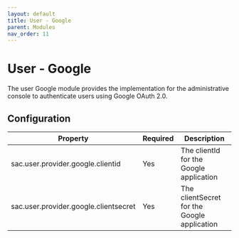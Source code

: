 ```yaml
---
layout: default
title: User - Google
parent: Modules
nav_order: 11
---
```


# User - Google

The user Google module provides the implementation for the administrative console to authenticate users using Google OAuth 2.0.

## Configuration

| Property                              | Required | Description                                 |
| ------------------------------------- | -------- | ------------------------------------------- |
| sac.user.provider.google.clientid     | Yes      | The clientId for the Google application     |
| sac.user.provider.google.clientsecret | Yes      | The clientSecret for the Google application |
